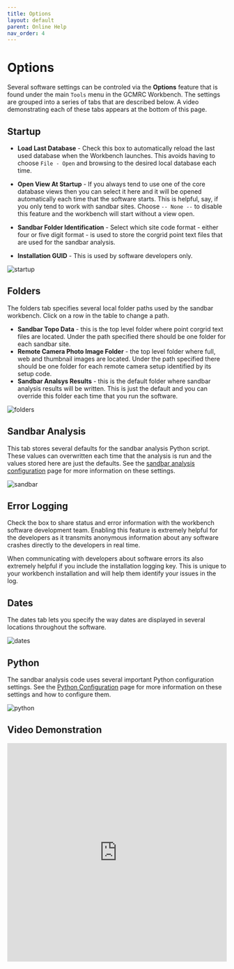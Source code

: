 ```yaml
---
title: Options
layout: default
parent: Online Help
nav_order: 4
---
```


# Options

Several software settings can be controled via the **Options** feature that is found under the main `Tools` menu in the GCMRC Workbench. The settings are grouped into a series of tabs that are described below. A video demonstrating each of these tabs appears at the bottom of this page.

## Startup

* **Load Last Database** - Check this box to automatically reload the last used database when the Workbench launches. This avoids having to choose `File - Open` and browsing to the desired local database each time.

* **Open View At Startup** - If you always tend to use one of the core database views then you can select it here and it will be opened automatically each time that the software starts. This is helpful, say, if you only tend to work with sandbar sites. Choose `-- None --` to disable this feature and the workbench will start without a view open.

* **Sandbar Folder Identification** - Select which site code format - either four or five digit format - is used to store the corgrid point text files that are used for the sandbar analysis.

* **Installation GUID** - This is used by software developers only.

![startup](/images/options/options_startup.png)

## Folders
The folders tab specifies several local folder paths used by the sandbar workbench. Click on a row in the table to change a path.

* **Sandbar Topo Data** - this is the top level folder where point corgrid text files are located. Under the path specified there should be one folder for each sandbar site.
* **Remote Camera Photo Image Folder** - the top level folder where full, web and thumbnail images are located. Under the path specified there should be one folder for each remote camera setup identified by its setup code.
* **Sandbar Analsys Results** - this is the default folder where sandbar analysis results will be written. This is just the default and you can override this folder each time that you run the software.

![folders](/images/options/options_folders.png)

## Sandbar Analysis

This tab stores several defaults for the sandbar analysis Python script. These values can overwritten each time that the analysis is run and the values stored here are just the defaults. See the [sandbar analysis configuration](/online_help/sandbar_analysis/sandbar_analysis_run) page for more information on these settings.

![sandbar](/images/options/options_sandbar.png)

## Error Logging

Check the box to share  status and error information with the workbench software development team. Enabling this feature is extremely helpful for the developers as it transmits anonymous information about any software crashes directly to the developers in real time.

When communicating with developers about software errors its also extremely helpful if you include the  installation logging key. This is unique to your workbench installation and will help them identify your issues in the log.

## Dates
The dates tab lets you specify the way dates are displayed in several locations throughout the software.

![dates](/images/options/options_dates.png)

## Python
The sandbar analysis code uses several important Python configuration settings. See the [Python Configuration](/online_help/sandbar_analysis/python_configuration) page for more information on these settings and how to configure them.

![python](/images/options/options_python.png)


## Video Demonstration

<iframe width="100%" height="500" src="https://www.youtube.com/embed/iVCHKBjzblQ?si=a0kMyvbj44" title="YouTube video player" frameborder="0" allowfullscreen></iframe>